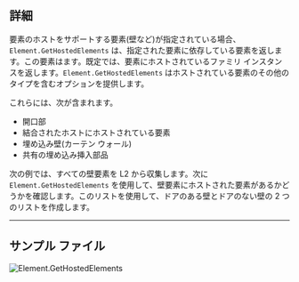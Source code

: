## 詳細
要素のホストをサポートする要素(壁など)が指定されている場合、`Element.GetHostedElements` は、指定された要素に依存している要素を返します。この要素はます。既定では、要素にホストされているファミリ インスタンスを返します。`Element.GetHostedElements` はホストされている要素のその他のタイプを含むオプションを提供します。

これらには、次が含まれます。
- 開口部
- 結合されたホストにホストされている要素
- 埋め込み壁(カーテン ウォール)
- 共有の埋め込み挿入部品

次の例では、すべての壁要素を L2 から収集します。次に `Element.GetHostedElements` を使用して、壁要素にホストされた要素があるかどうかを確認します。このリストを使用して、ドアのある壁とドアのない壁の 2 つのリストを作成します。
___
## サンプル ファイル

![Element.GetHostedElements](./Revit.Elements.Element.GetHostedElements_img.jpg)
